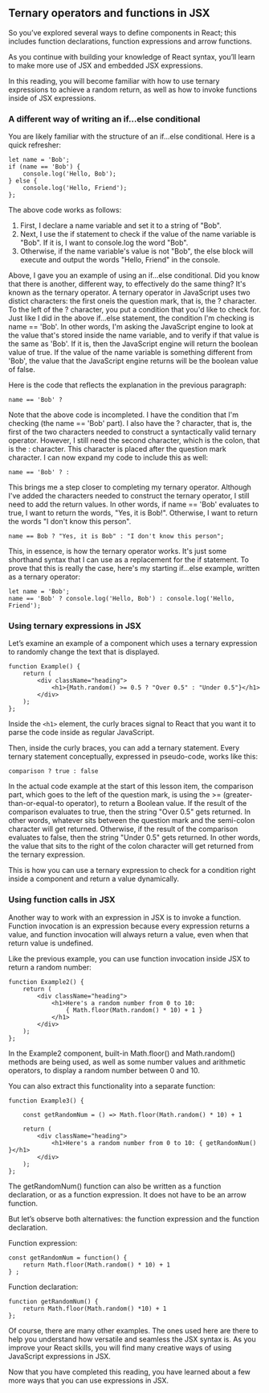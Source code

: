 ## Ternary operators and functions in JSX

So you’ve explored several ways to define components in React; this includes function declarations, function expressions and arrow functions.

As you continue with building your knowledge of React syntax, you’ll learn to make more use of JSX and embedded JSX expressions.

In this reading, you will become familiar with how to use ternary expressions to achieve a random return, as well as how to invoke functions inside of JSX expressions.

### A different way of writing an if...else conditional

You are likely familiar with the structure of an if...else conditional. Here is a quick refresher:
```
let name = 'Bob';
if (name == 'Bob') {
    console.log('Hello, Bob');
} else {
    console.log('Hello, Friend');
};
```
The above code works as follows:

1. First, I declare a name variable and set it to a string of "Bob".
2. Next, I use the if statement to check if the value of the name variable is "Bob". If it is, I want to console.log the word "Bob".
3. Otherwise, if the name variable's value is not "Bob", the else block will execute and output the words "Hello, Friend" in the console.

Above, I gave you an example of using an if...else conditional. Did you know that there is another, different way, to effectively do the same thing? It's known as the ternary operator. A ternary operator in JavaScript uses two distict characters: the first oneis the question mark, that is, the ? character. To the left of the ? character, you put a condition that you'd like to check for. Just like I did in the above if...else statement, the condition I'm checking is name == 'Bob'. In other words, I'm asking the JavaScript engine to look at the value that's stored inside the name variable, and to verify if that value is the same as 'Bob'. If it is, then the JavaScript engine will return the boolean value of true. If the value of the name variable is something different from 'Bob', the value that the JavaScript engine returns will be the boolean value of false. 

Here is the code that reflects the explanation in the previous paragraph:
```
name == 'Bob' ?
```
Note that the above code is incompleted. I have the condition that I'm checking (the name == 'Bob' part). I also have the ? character, that is, the first of the two characters needed to construct a syntactically valid ternary operator. However, I still need the second character, which is the colon, that is the : character. This character is placed after the question mark character. I can now expand my code to include this as well:
```
name == 'Bob' ? :
```
This brings me a step closer to completing my ternary operator. Although I've added the characters needed to construct the ternary operator, I still need to add the return values. In other words, if  name == 'Bob' evaluates to true, I want to return the words, "Yes, it is Bob!". Otherwise, I want to return the words "I don't know this person".
```
name == Bob ? "Yes, it is Bob" : "I don't know this person";
```
This, in essence, is how the ternary operator works. It's just some shorthand syntax that I can use as a replacement for the if statement. To prove that this is really the case, here's my starting if...else example, written as a ternary operator:
```
let name = 'Bob';
name == 'Bob' ? console.log('Hello, Bob') : console.log('Hello, Friend');
```
### Using ternary expressions in JSX
Let’s examine an example of a component which uses a ternary expression to randomly change the text that is displayed.
```
function Example() {
    return (
        <div className="heading">
            <h1>{Math.random() >= 0.5 ? "Over 0.5" : "Under 0.5"}</h1>
        </div>
    );
};
```
Inside the `<h1>` element, the curly braces signal to React that you want it to parse the code inside as regular JavaScript.

Then, inside the curly braces, you can add a ternary statement. Every ternary statement conceptually, expressed in pseudo-code, works like this:
```
comparison ? true : false
```
In the actual code example at the start of this lesson item, the comparison part, which goes to the left of the question mark, is using the >= (greater-than-or-equal-to operator), to return a Boolean value. If the result of the comparison evaluates to true, then the string "Over 0.5" gets returned. In other words, whatever sits between the question mark and the semi-colon character will get returned. Otherwise, if the result of the comparison evaluates to false, then the string "Under 0.5" gets returned. In other words, the value that sits to the right of the colon character will get returned from the ternary expression.

This is how you can use a ternary expression to check for a condition right inside a component and return a value dynamically.

### Using function calls in JSX

Another way to work with an expression in JSX is to invoke a function. Function invocation is an expression because every expression returns a value, and function invocation will always return a value, even when that return value is undefined.

Like the previous example, you can use function invocation inside JSX to return a random number:
```
function Example2() {
    return (
        <div className="heading">
            <h1>Here's a random number from 0 to 10: 
                { Math.floor(Math.random() * 10) + 1 }
            </h1>
        </div>
    );
};
```
In the Example2 component, built-in Math.floor() and Math.random() methods are being used, as well as some number values and arithmetic operators, to display a random number between 0 and 10.

You can also extract this functionality into a separate function:
```
function Example3() {

    const getRandomNum = () => Math.floor(Math.random() * 10) + 1

    return (
        <div className="heading">
            <h1>Here's a random number from 0 to 10: { getRandomNum() }</h1>
        </div>
    );
};
```
The getRandomNum() function can also be written as a function declaration, or as a function expression. It does not have to be an arrow function.

But let’s observe both alternatives: the function expression and the function declaration.

Function expression:
```
const getRandomNum = function() {
    return Math.floor(Math.random() * 10) + 1
} ;
```
Function declaration:

```
function getRandomNum() {
    return Math.floor(Math.random() *10) + 1
};
```
Of course, there are many other examples. The ones used here are there to help you understand how versatile and seamless the JSX syntax is. As you improve your React skills, you will find many creative ways of using JavaScript expressions in JSX.

Now that you have completed this reading, you have learned about a few more ways that you can use expressions in JSX.

